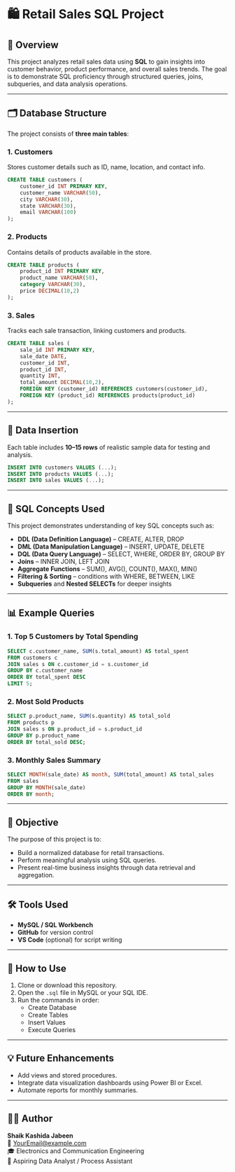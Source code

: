 # 🛍️ Retail Sales SQL Project

## 📘 Overview
This project analyzes retail sales data using **SQL** to gain insights into customer behavior, product performance, and overall sales trends. The goal is to demonstrate SQL proficiency through structured queries, joins, subqueries, and data analysis operations.

---

## 🗂️ Database Structure
The project consists of **three main tables**:

### 1. Customers
Stores customer details such as ID, name, location, and contact info.
```sql
CREATE TABLE customers (
    customer_id INT PRIMARY KEY,
    customer_name VARCHAR(50),
    city VARCHAR(30),
    state VARCHAR(30),
    email VARCHAR(100)
);
```

### 2. Products
Contains details of products available in the store.
```sql
CREATE TABLE products (
    product_id INT PRIMARY KEY,
    product_name VARCHAR(50),
    category VARCHAR(30),
    price DECIMAL(10,2)
);
```

### 3. Sales
Tracks each sale transaction, linking customers and products.
```sql
CREATE TABLE sales (
    sale_id INT PRIMARY KEY,
    sale_date DATE,
    customer_id INT,
    product_id INT,
    quantity INT,
    total_amount DECIMAL(10,2),
    FOREIGN KEY (customer_id) REFERENCES customers(customer_id),
    FOREIGN KEY (product_id) REFERENCES products(product_id)
);
```

---

## 🧩 Data Insertion
Each table includes **10–15 rows** of realistic sample data for testing and analysis.
```sql
INSERT INTO customers VALUES (...);
INSERT INTO products VALUES (...);
INSERT INTO sales VALUES (...);
```

---

## 🧠 SQL Concepts Used
This project demonstrates understanding of key SQL concepts such as:

- **DDL (Data Definition Language)** – CREATE, ALTER, DROP  
- **DML (Data Manipulation Language)** – INSERT, UPDATE, DELETE  
- **DQL (Data Query Language)** – SELECT, WHERE, ORDER BY, GROUP BY  
- **Joins** – INNER JOIN, LEFT JOIN  
- **Aggregate Functions** – SUM(), AVG(), COUNT(), MAX(), MIN()  
- **Filtering & Sorting** – conditions with WHERE, BETWEEN, LIKE  
- **Subqueries** and **Nested SELECTs** for deeper insights  

---

## 📊 Example Queries

### 1. Top 5 Customers by Total Spending
```sql
SELECT c.customer_name, SUM(s.total_amount) AS total_spent
FROM customers c
JOIN sales s ON c.customer_id = s.customer_id
GROUP BY c.customer_name
ORDER BY total_spent DESC
LIMIT 5;
```

### 2. Most Sold Products
```sql
SELECT p.product_name, SUM(s.quantity) AS total_sold
FROM products p
JOIN sales s ON p.product_id = s.product_id
GROUP BY p.product_name
ORDER BY total_sold DESC;
```

### 3. Monthly Sales Summary
```sql
SELECT MONTH(sale_date) AS month, SUM(total_amount) AS total_sales
FROM sales
GROUP BY MONTH(sale_date)
ORDER BY month;
```

---

## 🎯 Objective
The purpose of this project is to:
- Build a normalized database for retail transactions.  
- Perform meaningful analysis using SQL queries.  
- Present real-time business insights through data retrieval and aggregation.  

---

## 🛠️ Tools Used
- **MySQL / SQL Workbench**  
- **GitHub** for version control  
- **VS Code** (optional) for script writing  

---

## 📄 How to Use
1. Clone or download this repository.  
2. Open the `.sql` file in MySQL or your SQL IDE.  
3. Run the commands in order:
   - Create Database  
   - Create Tables  
   - Insert Values  
   - Execute Queries  

---

## 💡 Future Enhancements
- Add views and stored procedures.  
- Integrate data visualization dashboards using Power BI or Excel.  
- Automate reports for monthly summaries.  

---

## 👩‍💻 Author
**Shaik Kashida Jabeen**  
📧 YourEmail@example.com  
🎓 Electronics and Communication Engineering  
💼 Aspiring Data Analyst / Process Assistant  
